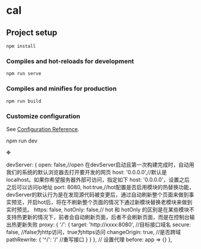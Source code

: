 # cal

## Project setup
```
npm install
```

### Compiles and hot-reloads for development
```
npm run serve
```

### Compiles and minifies for production
```
npm run build
```

### Customize configuration
See [Configuration Reference](https://cli.vuejs.org/config/).



<!-- 实现前后端连载 在 calculate 主文件目录下，输入命令，同时启动前后端 -->

npm run dev 

❉


devServer: {
open: false,//open 在devServer启动且第一次构建完成时，自动用我们的系统的默认浏览器去打开要开发的网页
host: '0.0.0.0',//默认是 localhost。如果你希望服务器外部可访问，指定如下 host: '0.0.0.0'，设置之后之后可以访问ip地址
port: 8080,
hot:true,//hot配置是否启用模块的热替换功能，devServer的默认行为是在发现源代码被变更后，通过自动刷新整个页面来做到事实预览，开启hot后，将在不刷新整个页面的情况下通过新模块替换老模块来做到实时预览。
https: false,
hotOnly: false,// hot 和 hotOnly 的区别是在某些模块不支持热更新的情况下，前者会自动刷新页面，后者不会刷新页面，而是在控制台输出热更新失败
proxy: {
'/': {
target: 'http://xxxx:8080', //目标接口域名
secure: false, //false为http访问，true为https访问
changeOrigin: true, //是否跨域
pathRewrite: {
'^/': '/' //重写接口
}
}
}, // 设置代理
before: app => {}
},